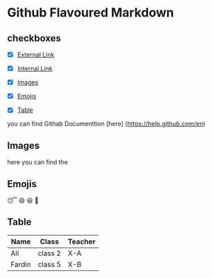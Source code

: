 # Github Flavoured Markdown
## checkboxes
- [x] [External Link](External-Link)
- [x] [Internal Link](Internal-Link)
- [x] [Images](Images)
- [x] [Emojis](Emojis)
- [x] [Table](Table) 



you can find Githab Documenttion [here] (https://help.github.com/en)

## Images
here you can find the 



## Emojis

:sleeping:
:smile:
:laughing:
:sparkling_heart:


## Table

| Name | Class| Teacher |
|----------|----------|----------|
| Ali   | class 2   | X-A   |
| Fardin   | class 5   | X-B   |


